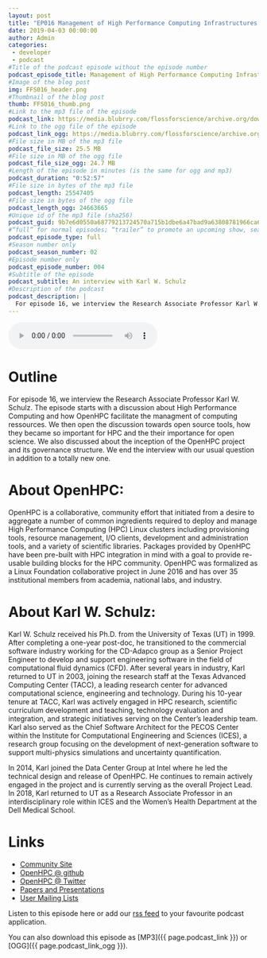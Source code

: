 ```yaml
---
layout: post
title: "EP016 Management of High Performance Computing Infrastructures with OpenHPC"
date: 2019-04-03 00:00:00
author: Admin
categories: 
 - developer
 - podcast
#Title of the podcast episode without the episode number
podcast_episode_title: Management of High Performance Computing Infrastructures with OpenHPC
#Image of the blog post
img: FFS016_header.png
#Thumbnail of the blog post
thumb: FFS016_thumb.png
#Link to the mp3 file of the episode
podcast_link: https://media.blubrry.com/flossforscience/archive.org/download/FLOSSforscienceEP016OpenHPC/FLOSSforscience_EP016_OpenHPC.mp3
#Link to the ogg file of the episode
podcast_link_ogg: https://media.blubrry.com/flossforscience/archive.org/download/FLOSSforscienceEP016OpenHPC/FLOSSforscience_EP016_OpenHPC.ogg
#File size in MB of the mp3 file
podcast_file_size: 25.5 MB
#File size in MB of the ogg file
podcast_file_size_ogg: 24.7 MB
#Length of the episode in minutes (is the same for ogg and mp3)
podcast_duration: "0:52:57"
#File size in bytes of the mp3 file
podcast_length: 25547405
#File size in bytes of the ogg file
podcast_length_ogg: 24663665
#Unique id of the mp3 file (sha256)
podcast_guid: 9b7e6d0550a68779213724570a715b1dbe6a47bad9a63808781966ca6137759a
#“full” for normal episodes; “trailer” to promote an upcoming show, season, or episode; or “bonus” for extra content related to a show, season, or episode.
podcast_episode_type: full
#Season number only
podcast_season_number: 02
#Episode number only
podcast_episode_number: 004
#Subtitle of the episode 
podcast_subtitle: An interview with Karl W. Schulz
#Description of the podcast
podcast_description: |
  For episode 16, we interview the Research Associate Professor Karl W. Schulz. The episode starts with a discussion about High Performance Computing and how OpenHPC facilitate the managment of computing ressources. We then open the discussion towards open source tools, how they became so important for HPC and the their importance for open science. We also discussed about the inception of the OpenHPC project and its governance structure. We end the interview with our usual question in addition to a totally new one.   
---
```


<audio controls>
  <source src="{{ page.podcast_link_ogg }}" type="audio/ogg">
  <source src="{{ page.podcast_link }}" type="audio/mpeg">
Your browser does not support the audio element.
</audio>

# Outline

For episode 16, we interview the Research Associate Professor Karl W. Schulz. The episode starts with a discussion about High Performance Computing and how OpenHPC facilitate the managment of computing ressources. We then open the discussion towards open source tools, how they became so important for HPC and the their importance for open science. We also discussed about the inception of the OpenHPC project and its governance structure. We end the interview with our usual question in addition to a totally new one. 

# About OpenHPC:


OpenHPC is a collaborative, community effort that initiated from a desire to aggregate a number of common ingredients required to deploy and manage High Performance Computing (HPC) Linux clusters including provisioning tools, resource management, I/O clients, development and administration tools, and a variety of scientific libraries. Packages provided by OpenHPC have been pre-built with HPC integration in mind with a goal to provide re-usable building blocks for the HPC community. OpenHPC was formalized as a Linux Foundation collaborative project in June 2016 and has over 35 institutional members from academia, national labs, and industry.


# About Karl W. Schulz: 


Karl W. Schulz received his Ph.D. from the University of Texas (UT) in 1999.  After completing a one-year post-doc, he transitioned to the commercial software industry working for the CD-Adapco group as a Senior Project Engineer to develop and support engineering software in the field of computational fluid dynamics (CFD).  After several years in industry, Karl returned to UT in 2003, joining the research staff at the Texas Advanced Computing Center (TACC), a leading research center for advanced computational science, engineering and technology. During his 10-year tenure at TACC, Karl was actively engaged in HPC research, scientific curriculum development and teaching, technology evaluation and integration, and strategic initiatives serving on the Center’s leadership team.  Karl also served as the Chief Software Architect for the PECOS Center within the Institute for Computational Engineering and Sciences (ICES), a research group focusing on the development of next-generation software to support multi-physics simulations and uncertainty quantification.

In 2014, Karl joined the Data Center Group at Intel where he led the technical design and release of OpenHPC. He continues to remain actively engaged in the project and is currently serving as the overall Project Lead. In 2018, Karl returned to UT as a Research Associate Professor in an interdisciplinary role within ICES and the Women’s Health Department at the Dell Medical School.


# Links
* [Community Site](https://openhpc.community/)
* [OpenHPC @ github](https://github.com/openhpc/ohp)
* [OpenHPC @ Twitter](https://twitter.com/openhpccomm)
* [Papers and Presentations](https://github.com/openhpc/ohpc/wiki/Papers-and-Presentations)
* [User Mailing Lists](https://groups.io/g/openhpc-users)

Listen to this episode here or add our [rss feed](https://flossforscience.com/feed.xml) to your favourite podcast application. 

You can also download this episode as [MP3]({{ page.podcast_link }}) or [OGG]({{ page.podcast_link_ogg }}). 
